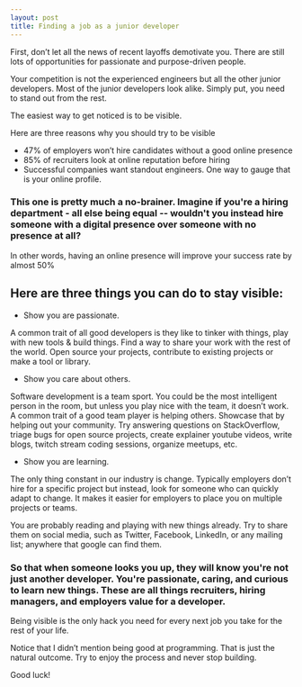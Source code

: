 ```yaml
---
layout: post
title: Finding a job as a junior developer
---
```


First, don’t let all the news of recent layoffs demotivate you. There are still lots of opportunities for passionate and purpose-driven people.

Your competition is not the experienced engineers but all the other junior developers. Most of the junior developers look alike. Simply put, you need to stand out from the rest.

The easiest way to get noticed is to be visible.

Here are three reasons why you should try to be visible

* 47% of employers won’t hire candidates without a good online presence
* 85% of recruiters look at online reputation before hiring
* Successful companies want standout engineers. One way to gauge that is your online profile.


### This one is pretty much a no-brainer. Imagine if you're a hiring department - all else being equal -- wouldn't you instead hire someone with a digital presence over someone with no presence at all?

In other words, having an online presence will improve your success rate by almost 50%


## Here are three things you can do to stay visible:

* Show you are passionate.

A common trait of all good developers is they like to tinker with things, play with new tools & build things. Find a way to share your work with the rest of the world. Open source your projects, contribute to existing projects or make a tool or library.

* Show you care about others.

Software development is a team sport. You could be the most intelligent person in the room, but unless you play nice with the team, it doesn’t work. A common trait of a good team player is helping others. Showcase that by helping out your community.  Try answering questions on StackOverflow, triage bugs for open source projects, create explainer youtube videos, write blogs, twitch stream coding sessions, organize meetups, etc.

* Show you are learning.

The only thing constant in our industry is change. Typically employers don’t hire for a specific project but instead, look for someone who can quickly adapt to change. It makes it easier for employers to place you on multiple projects or teams.

You are probably reading and playing with new things already. Try to share them on social media, such as Twitter, Facebook, LinkedIn, or any mailing list; anywhere that google can find them.


### So that when someone looks you up, they will know you're not just another developer. You're passionate, caring, and curious to learn new things. These are all things recruiters, hiring managers, and employers value for a developer.

Being visible is the only hack you need for every next job you take for the rest of your life.

Notice that I didn’t mention being good at programming. That is just the natural outcome. Try to enjoy the process and never stop building.

Good luck!
